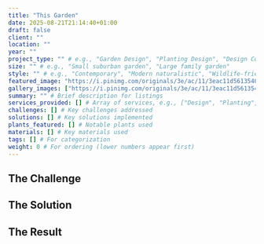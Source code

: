 ```yaml
---
title: "This Garden"
date: 2025-08-21T21:14:40+01:00
draft: false
client: ""
location: ""
year: ""
project_type: "" # e.g., "Garden Design", "Planting Design", "Design Consultation"
size: "" # e.g., "Small suburban garden", "Large family garden"
style: "" # e.g., "Contemporary", "Modern naturalistic", "Wildlife-friendly"
featured_image: "https://i.pinimg.com/originals/3e/ac/11/3eac11d561354085881a076d6a703ace.jpg" # Path to main project image
gallery_images: ["https://i.pinimg.com/originals/3e/ac/11/3eac11d561354085881a076d6a703ace.jpg"] # Array of gallery image paths
summary: "" # Brief description for listings
services_provided: [] # Array of services, e.g., ["Design", "Planting", "Project Management"]
challenges: [] # Key challenges addressed
solutions: [] # Key solutions implemented
plants_featured: [] # Notable plants used
materials: [] # Key materials used
tags: [] # For categorization
weight: 0 # For ordering (lower numbers appear first)
---
```


<!-- Project description goes here -->

## The Challenge

<!-- Describe the challenges this garden presented -->

## The Solution

<!-- Describe how you solved the challenges -->

## The Result

<!-- Describe the final outcome and client satisfaction -->
